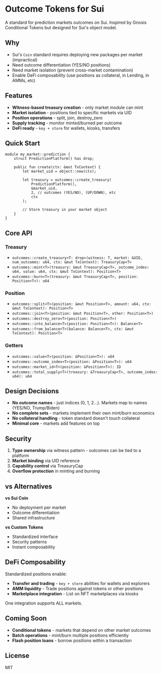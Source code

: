 # Outcome Tokens for Sui

A standard for prediction markets outcomes on Sui. Inspired by Gnosis Conditional Tokens but designed for Sui's object model.

## Why

- Sui's `Coin` standard requires deploying new packages per market (impractical)
- Need outcome differentiation (YES/NO positions)
- Need market isolation (prevent cross-market contamination)
- Enable DeFi composability (use positions as collateral, in Lending, in AMMs, etc)

## Features

- **Witness-based treasury creation** - only market module can mint
- **Market isolation** - positions tied to specific markets via UID
- **Position operations** - split, join, destroy_zero
- **Supply tracking** - monitor minted/burned per outcome
- **DeFi ready** - `key + store` for wallets, kiosks, transfers

## Quick Start

```move
module my_market::prediction {
    struct PredictionPlatform() has drop;
    
    public fun create(ctx: &mut TxContext) {
        let market_uid = object::new(ctx);

        let treasury = outcomes::create_treasury(
            PredictionPlatform(),
            &market_uid,
            2, // outcomes (YES/NO), (UP/DOWN), etc
            ctx
        );

        // Store treasury in your market object
    }
}
```

## Core API

### Treasury
- `outcomes::create_treasury<T: drop>(witness: T, market: &UID, num_outcomes: u64, ctx: &mut TxContext): TreasuryCap<T>`
- `outcomes::mint<T>(treasury: &mut TreasuryCap<T>, outcome_index: u64, value: u64, ctx: &mut TxContext): Position<T>`
- `outcomes::burn<T>(treasury: &mut TreasuryCap<T>, position: Position<T>): u64`

### Position  
- `outcomes::split<T>(position: &mut Position<T>, amount: u64, ctx: &mut TxContext): Position<T>`
- `outcomes::join<T>(position: &mut Position<T>, other: Position<T>)`
- `outcomes::destroy_zero<T>(position: Position<T>)`
- `outcomes::into_balance<T>(position: Position<T>): Balance<T>`
- `outcomes::from_balance<T>(balance: Balance<T>, ctx: &mut TxContext): Position<T>`

### Getters
- `outcomes::value<T>(position: &Position<T>): u64`
- `outcomes::outcome_index<T>(position: &Position<T>): u64`
- `outcomes::market_id<T>(position: &Position<T>): ID`
- `outcomes::total_supply<T>(treasury: &TreasuryCap<T>, outcome_index: u64): u64`

## Design Decisions

- **No outcome names** - just indices (0, 1, 2...). Markets map to names (YES/NO, Trump/Biden)
- **No complete sets** - markets implement their own mint/burn economics
- **No collateral handling** - token standard doesn't touch collateral
- **Minimal core** - markets add features on top

## Security

1. **Type ownership** via witness pattern - outcomes can be tied to a platform
2. **Market binding** via UID reference
3. **Capability control** via TreasuryCap
4. **Overflow protection** in minting and burning

## vs Alternatives

**vs Sui Coin**
- No deployment per market
- Outcome differentiation  
- Shared infrastructure

**vs Custom Tokens**
- Standardized interface
- Security patterns
- Instant composability

## DeFi Composability

Standardized positions enable:
- **Transfer and trading** - `key + store` abilities for wallets and explorers
- **AMM liquidity** - Trade positions against tokens or other positions  
- **Marketplace integration** - List on NFT marketplaces via kiosks

One integration supports ALL markets.

## Coming Soon

- **Conditional tokens** - markets that depend on other market outcomes
- **Batch operations** - mint/burn multiple positions efficiently
- **Flash position loans** - borrow positions within a transaction

## License

MIT
